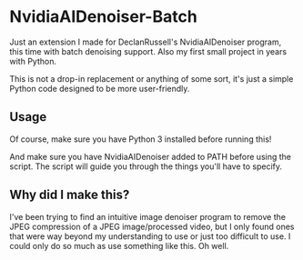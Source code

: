 # NvidiaAIDenoiser-Batch

Just an extension I made for DeclanRussell's NvidiaAIDenoiser program, this time with batch denoising support. Also my first small project in years with Python.

This is not a drop-in replacement or anything of some sort, it's just a simple Python code designed to be more user-friendly.

## Usage

Of course, make sure you have Python 3 installed before running this!

And make sure you have NvidiaAIDenoiser added to PATH before using the script.
The script will guide you through the things you'll have to specify.

## Why did I make this?

I've been trying to find an intuitive image denoiser program to remove the JPEG compression of a JPEG image/processed video, but I only found ones that were way beyond my understanding to use or just too difficult to use. I could only do so much as use something like this. Oh well.

